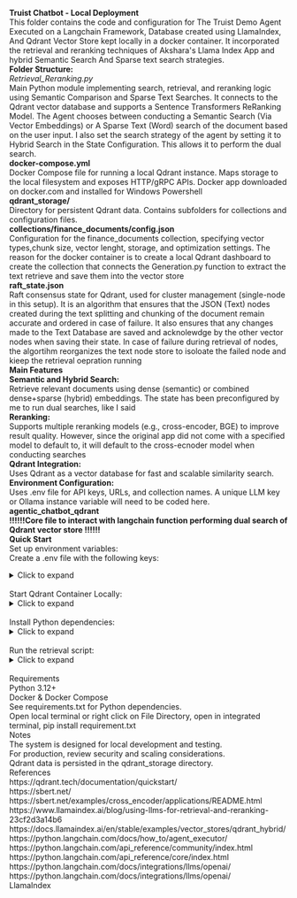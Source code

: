 **Truist Chatbot - Local Deployment**<br />
This folder contains the code and configuration for The Truist Demo Agent Executed on a Langchain Framework, Database created using LlamaIndex, And Qdrant Vector Store kept locally in a docker container. 
It incorporated the retrieval and reranking techniques of Akshara's Llama Index App and hybrid Semantic Search And Sparse text search strategies.
<br />
**Folder Structure:**<br />
*Retrieval_Reranking.py*<br />
Main Python module implementing search, retrieval, and reranking logic using Semantic Comparison and Sparse Text Searches. 
It connects to the Qdrant vector database and supports a Sentence Transformers ReRanking Model. The Agent chooses between conducting a Semantic Search (Via Vector Embeddings) or A Sparse Text (Word)
search of the document based on the user input. I also set the search strategy of the agent by setting it to Hybrid Search in the State Configuration. 
This allows it to perform the dual search.
<br />
**docker-compose.yml**<br />
Docker Compose file for running a local Qdrant instance. Maps storage to the local filesystem and exposes HTTP/gRPC APIs. Docker app downloaded on docker.com and installed for Windows Powershell
<br />
**qdrant_storage/**<br />
Directory for persistent Qdrant data. Contains subfolders for collections and configuration files.
<br />
**collections/finance_documents/config.json**<br />
Configuration for the finance_documents collection, specifying vector types,chunk size, vector lenght, storage, and optimization settings. 
The reason for the docker container is to create a local Qdrant dashboard to create the collection that connects the Generation.py 
function to extract the text retrieve and save them into the vector store
<br />
**raft_state.json**<br />
Raft consensus state for Qdrant, used for cluster management (single-node in this setup). 
It is an algorithm that ensures that the JSON (Text) nodes created during the text splitting and chunking of the document remain accurate and ordered in case of failure.
It also ensures that any changes made to the Text Database are saved and acknolewdge by the other vector nodes when saving their state. In case of failure during retrieval of nodes, the algortihm reorganizes the text node store to isoloate the failed node and kieep the retrieval oepration running 
<br />
**Main Features**<br />
**Semantic and Hybrid Search:**<br />
Retrieve relevant documents using dense (semantic) or combined dense+sparse (hybrid) embeddings. The state has been preconfigured by me to run dual searches, like I said 
<br />
**Reranking:**<br />
Supports multiple reranking models (e.g., cross-encoder, BGE) to improve result quality. 
However, since the original app did not come with a specified model to default to, it will default to the cross-ecnoder model when conducting searches
<br />
**Qdrant Integration:**<br />
Uses Qdrant as a vector database for fast and scalable similarity search.
<br />
**Environment Configuration:**<br />
Uses .env file for API keys, URLs, and collection names. A unique LLM key or Ollama instance variable will need to be coded here.
<br />
**agentic_chatbot_qdrant**<br />
**!!!!!!Core file to interact with langchain function performing dual search of Qdrant vector store !!!!!!**
<br />
**Quick Start**<br />
Set up environment variables:<br />
Create a .env file with the following keys:<br />
<details><summary>Click to expand</summary>
Qdrant_API_KEY=your-api-key<br />
Qdrant_URL=http://localhost<br />
Collection_Name=finance_documents<br />
Qdrant_port=6333<br />
Qdrant_grpc=6334<br />
</details>
<br />
Start Qdrant Container Locally:<br />
<details><summary>Click to expand</summary>
In Terminal: docker-compose up -d
</details>
<br />
Install Python dependencies:<br />
<details><summary>Click to expand</summary>
In terminal: pip install -r requirements.txt
</details>
<br />
Run the retrieval script:<br />
<details><summary>Click to expand</summary>
In Terminal: python Retrieval_Reranking.py
</details>
<br />
Requirements<br />
Python 3.12+<br />
Docker & Docker Compose<br />
See requirements.txt for Python dependencies. <br />
Open local terminal or right click on File Directory, open in integrated terminal, pip install requirement.txt<br />
Notes<br />
The system is designed for local development and testing.<br />
For production, review security and scaling considerations.<br />
Qdrant data is persisted in the qdrant_storage directory.<br />
References<br />
https://qdrant.tech/documentation/quickstart/<br />
https://sbert.net/<br />
https://sbert.net/examples/cross_encoder/applications/README.html<br />
https://www.llamaindex.ai/blog/using-llms-for-retrieval-and-reranking-23cf2d3a14b6<br />
https://docs.llamaindex.ai/en/stable/examples/vector_stores/qdrant_hybrid/<br />
https://python.langchain.com/docs/how_to/agent_executor/<br />
https://python.langchain.com/api_reference/community/index.html<br />
https://python.langchain.com/api_reference/core/index.html<br />
https://python.langchain.com/docs/integrations/llms/openai/<br />
https://python.langchain.com/docs/integrations/llms/openai/<br />
LlamaIndex<br />

